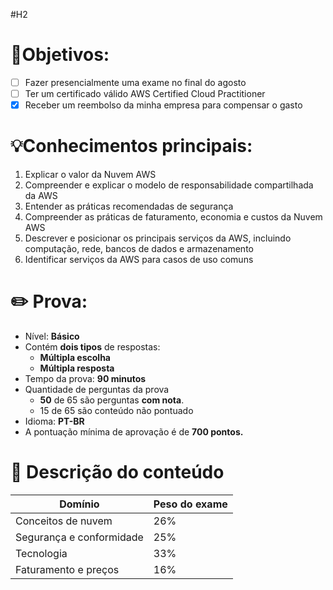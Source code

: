 #H2
# 🎯Objetivos:

- [ ] Fazer presencialmente uma exame no final do agosto
- [ ] Ter um certificado válido AWS Certified Cloud Practitioner
- [x] Receber um reembolso da minha empresa para compensar o gasto
# 💡Conhecimentos principais:
1. Explicar o valor da Nuvem AWS
2. Compreender e explicar o modelo de responsabilidade compartilhada da AWS
3. Entender as práticas recomendadas de segurança
4. Compreender as práticas de faturamento, economia e custos da Nuvem AWS
5. Descrever e posicionar os principais serviços da AWS, incluindo computação, rede, bancos de dados e armazenamento
6. Identificar serviços da AWS para casos de uso comuns
# ✏️ Prova:
- Nível: **Básico**
- Contém **dois tipos** de respostas:
    - **Múltipla escolha**
    - **Múltipla resposta**
- Tempo da prova: **90 minutos**
- Quantidade de perguntas da prova
    - **50** de 65 são perguntas **com nota**.
    - 15 de 65 são conteúdo não pontuado
- Idioma: **PT-BR**
- A pontuação mínima de aprovação é de **700 pontos.**

# 📐 Descrição do conteúdo
|Domínio|Peso do exame|
|---|---|
|Conceitos de nuvem|26%|
|Segurança e conformidade|25%|
|Tecnologia|33%|
|Faturamento e preços|16%| 
